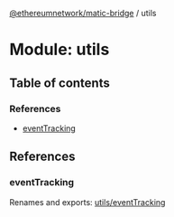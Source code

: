 [@ethereumnetwork/matic-bridge](../README.md) / utils

# Module: utils

## Table of contents

### References

- [eventTracking](utils.md#eventtracking)

## References

### eventTracking

Renames and exports: [utils/eventTracking](utils_eventTracking.md)
